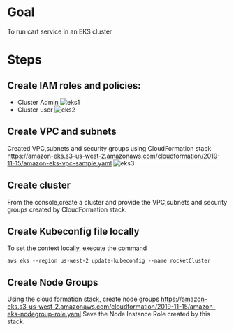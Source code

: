 # Goal
To run cart service in an EKS cluster

# Steps
## Create IAM roles and policies:
 - Cluster Admin
   ![eks1]()
 - Cluster user
   ![eks2]()
## Create VPC and subnets
Created VPC,subnets and security groups using CloudFormation stack 
https://amazon-eks.s3-us-west-2.amazonaws.com/cloudformation/2019-11-15/amazon-eks-vpc-sample.yaml
![eks3]()
## Create cluster
From the console,create a cluster and provide the VPC,subnets and security groups created by CloudFormation stack.
## Create Kubeconfig file locally
To set the context locally, execute the command
````
aws eks --region us-west-2 update-kubeconfig --name rocketCluster
````
## Create Node Groups
Using the cloud formation stack, create node groups
https://amazon-eks.s3-us-west-2.amazonaws.com/cloudformation/2019-11-15/amazon-eks-nodegroup-role.yaml
Save the Node Instance Role created by this stack.



